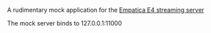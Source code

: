 A rudimentary mock application for the [Empatica E4 streaming server](https://developer.empatica.com/windows-streaming-server-usage.html)

The mock server binds to 127.0.0.1:11000
